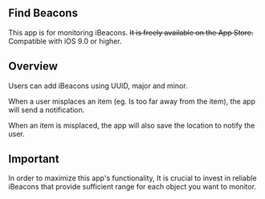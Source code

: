 ## Find Beacons

This app is for monitoring iBeacons. ~~It is freely available on the App Store.~~ Compatible with iOS 9.0 or higher.


## Overview

Users can add iBeacons using UUID, major and minor.

When a user misplaces an item (eg. Is too far away from the item), the app will send a notification.

When an item is misplaced, the app will also save the location to notify the user.


## Important

In order to maximize this app's functionality, It is crucial to invest in reliable iBeacons that provide sufficient range for each object you want to monitor.



